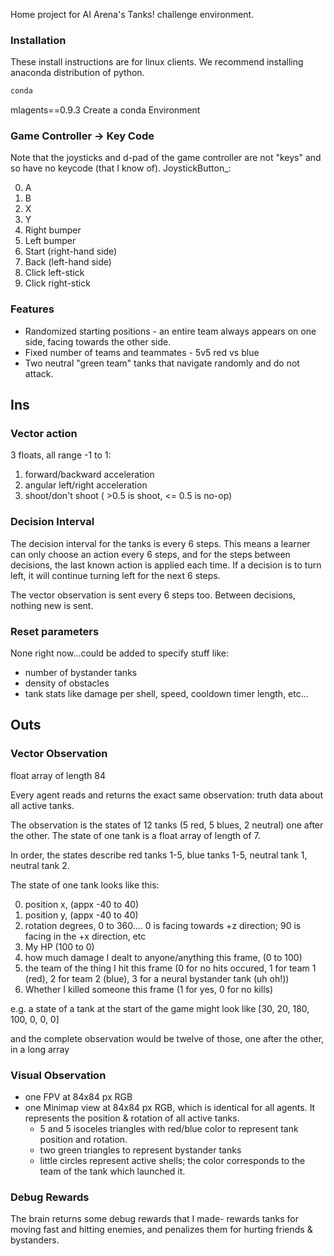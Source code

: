 
Home project for AI Arena's Tanks! challenge environment.

### Installation
These install instructions are for linux clients.  We recommend installing anaconda distribution of python.

```` sh
conda
````


mlagents==0.9.3
Create a conda Environment



### Game Controller -> Key Code
Note that the joysticks and d-pad of the game controller are not "keys" and so have no keycode (that I know of).
JoystickButton_:

0. A
1. B
2. X
3. Y
4. Right bumper
5. Left bumper
6. Start (right-hand side)
7. Back (left-hand side)
8. Click left-stick
9. Click right-stick

### Features

* Randomized starting positions - an entire team always appears on one side, facing towards the other side.
* Fixed number of teams and teammates - 5v5 red vs blue
* Two neutral "green team" tanks that navigate randomly and do not attack.


## Ins

### Vector action

3 floats, all range -1 to 1:

1. forward/backward acceleration
2. angular left/right acceleration
3. shoot/don't shoot ( >0.5 is shoot, <= 0.5 is no-op)

### Decision Interval

The decision interval for the tanks is every 6 steps. This means a learner can only choose an action every 6 steps, and for the steps between decisions, the last known action is applied each time. If a decision is to turn left, it will continue turning left for the next 6 steps.

The vector observation is sent every 6 steps too. Between decisions, nothing new is sent.

### Reset parameters

None right now...could be added to specify stuff like:

- number of bystander tanks
- density of obstacles
- tank stats like damage per shell, speed, cooldown timer length, etc...

## Outs

### Vector Observation

float array of length 84

Every agent reads and returns the exact same observation: truth data about all active tanks.

The observation is the states of 12 tanks (5 red, 5 blues, 2 neutral) one after the other. The state of one tank is a float array of length of 7.

In order, the states describe red tanks 1-5, blue tanks 1-5, neutral tank 1, neutral tank 2.

The state of one tank looks like this:

0. position x, (appx -40 to 40)
1. position y, (appx -40 to 40)
2. rotation degrees, 0 to 360.... 0 is facing towards +z direction; 90 is facing in the +x direction, etc
3. My HP (100 to 0)
4. how much damage I dealt to anyone/anything this frame, (0 to 100)
5. the team of the thing I hit this frame (0 for no hits occured, 1 for team 1 (red), 2 for team 2 (blue), 3 for a neural bystander tank (uh oh!))
6. Whether I killed someone this frame (1 for yes, 0 for no kills)

e.g. a state of a tank at the start of the game might look like [30, 20, 180, 100, 0, 0, 0]

and the complete observation would be twelve of those, one after the other, in a long array

### Visual Observation

- one FPV at 84x84 px RGB
- one Minimap view at 84x84 px RGB, which is identical for all agents. It represents the position & rotation of all active tanks.
	- 5 and 5 isoceles triangles with red/blue color to represent tank position and rotation.
	- two green triangles to represent bystander tanks
	- little circles represent active shells; the color corresponds to the team of the tank which launched it.

### Debug Rewards

The brain returns some debug rewards that I made- rewards tanks for moving fast and hitting enemies, and penalizes them for hurting friends & bystanders.
